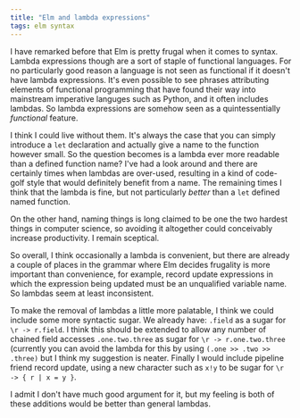 ```yaml
---
title: "Elm and lambda expressions"
tags: elm syntax
---
```


I have remarked before that Elm is pretty frugal when it comes to syntax. Lambda expressions though are a sort of staple of functional languages. For no particularly good reason a language is not seen as functional if it doesn't have lambda expressions. It's even possible to see phrases attributing elements of functional programming that have found their way into mainstream imperative languges such as Python, and it often includes lambdas. So lambda expressions are somehow seen as a quintessentially *functional* feature.

I think I could live without them. It's always the case that you can simply introduce a `let` declaration and actually give a name to the function however small. So the question becomes is a lambda ever more readable than a defined function name? I've had a look around and there are certainly times when lambdas are over-used, resulting in a kind of code-golf style that would definitely benefit from a name. The remaining times I think that the lambda is fine, but not particularly *better* than a `let` defined named function.

On the other  hand, naming things is long claimed to be one the two hardest things in computer science, so avoiding it altogether could conceivably increase productivity. I remain sceptical.

So overall, I think occasionally a lambda is convenient, but there are already a couple of places in the grammar where Elm decides frugality is more important than convenience, for example, record update expressions in which the expression being updated must be an unqualified variable name. So lambdas seem at least inconsistent.

To make the removal of lambdas a little more palatable, I think we could include some more syntactic sugar. We already have: `.field` as a sugar for `\r -> r.field`. I think this should be extended to allow any number of chained field accesses `.one.two.three` as sugar for `\r -> r.one.two.three` (currently you can avoid the lambda for this by using `(.one >> .two >> .three)` but I think my suggestion is neater. Finally I would include pipeline friend record update, using a new character such as `x!y` to be sugar for `\r -> { r | x = y }`. 

I admit I don't have much good argument for it, but my feeling is both of these additions would be better than general lambdas.
